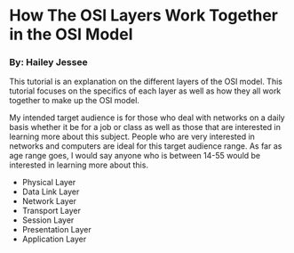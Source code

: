 # How The OSI Layers Work Together in the OSI Model
### By: Hailey Jessee
This tutorial is an explanation on the different layers of the OSI model. This tutorial focuses on the specifics of each layer as well as how they all work together to make up the OSI model.

My intended target audience is for those who deal with networks on a daily basis whether it be for a job or class as well as those that are interested in learning more about this subject. People who are very interested in networks and computers are ideal for this target audience range. As far as age range goes, I would say anyone who is between 14-55 would be interested in learning more about this.

* Physical Layer
* Data Link Layer
* Network Layer
* Transport Layer
* Session Layer
* Presentation Layer
* Application Layer
